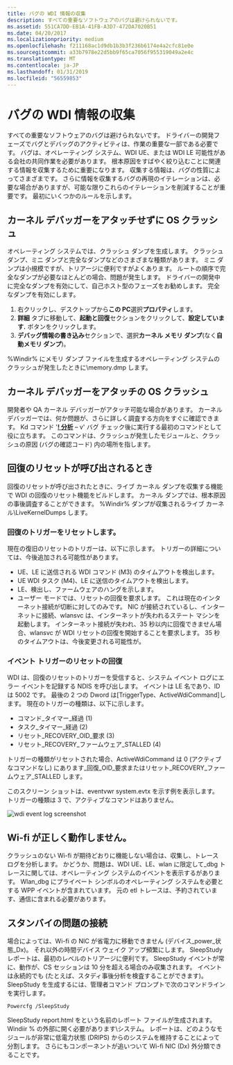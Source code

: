 ```yaml
---
title: バグの WDI 情報の収集
description: すべての重要なソフトウェアのバグは避けられないです。
ms.assetid: 551CA7DD-EB1A-41FB-A3D7-472DA7020B51
ms.date: 04/20/2017
ms.localizationpriority: medium
ms.openlocfilehash: f211168ac1d9db1b3b3f236b6174e4a2cfc81e0e
ms.sourcegitcommit: a33b7978e22d5bb9f65ca7056f955319049a2e4c
ms.translationtype: MT
ms.contentlocale: ja-JP
ms.lasthandoff: 01/31/2019
ms.locfileid: "56559853"
---
```

# <a name="wdi-information-collection-for-bugs"></a>バグの WDI 情報の収集


すべての重要なソフトウェアのバグは避けられないです。 ドライバーの開発フェーズでバグとデバッグのアクティビティは、作業の重要な一部である必要です。 バグは、オペレーティング システム、WDI UE、または WDI LE 可能性がある会社の共同作業を必要があります。 根本原因をすばやく絞り込むことに関連する情報を収集するために重要になります。 収集する情報は、バグの性質によってさまざまです。 さらに情報を収集するバグの再現のイテレーションは、必要な場合がありますが、可能な限りこれらのイテレーションを削減することが重要です。 最初にいくつかのルールを示します。

## <a name="os-crash-without-kernel-debugger-attached"></a>カーネル デバッガーをアタッチせずに OS クラッシュ


オペレーティング システムでは、クラッシュ ダンプを生成します。 クラッシュ ダンプ、ミニ ダンプと完全なダンプなどのさまざまな種類があります。 ミニ ダンプは小規模ですが、トリアージに便利ですがよくあります。 ルートの順序で完全なダンプが必要なほとんどの場合、問題が発生します。 ドライバーの開発中に完全なダンプを有効にして、自己ホスト型のフェーズをお勧めします。 完全なダンプを有効にします。

1.  右クリックし、デスクトップから**この PC**選択**プロパティ**します。
2.  **詳細** タブに移動して、**起動と回復**セクションをクリックして、**設定しています.** ボタンをクリックします。
3.  **デバッグ情報の書き込み**セクションで、選択**カーネル メモリ ダンプ**(なく**自動メモリ ダンプ**)。

%Windir% にメモリ ダンプ ファイルを生成するオペレーティング システムのクラッシュが発生したときに\\memory.dmp します。
## <a name="os-crash-with-kernel-debugger-attached"></a>カーネル デバッガーをアタッチの OS クラッシュ


開発者や QA カーネル デバッガーがアタッチ可能な場合があります。 カーネル デバッガーでは、何か問題が、さらに詳しく調査する方向をすぐに確認できます。 Kd コマンド '[**! 分析**](https://msdn.microsoft.com/library/windows/hardware/ff562112) – v' バグ チェック後に実行する最初のコマンドとして役に立ちます。 このコマンドは、クラッシュが発生したモジュールと、クラッシュの原因 (バグの確認コード) 内の場所を指します。

## <a name="when-reset-recovery-is-invoked"></a>回復のリセットが呼び出されるとき


回復のリセットが呼び出されたときに、ライブ カーネル ダンプを収集する機能で WDI の回復のリセット機能をビルドします。 カーネル ダンプでは、根本原因の事後調査することができます。 %Windir% ダンプが収集されるライブ カーネル\\LiveKernelDumps します。

### <a name="reset-recovery-triggers"></a>回復のトリガーをリセットします。

現在の復旧のリセットのトリガーは、以下に示します。 トリガーの詳細については、今後追加される可能性があります。

-   UE、LE に送信される WDI コマンド (M3) のタイムアウトを検出します。
-   UE WDI タスク (M4)、LE に送信のタイムアウトを検出します。
-   LE、検出し、ファームウェアのハングを示します。
-   ユーザー モードでは、リセットの回復を要求します。 これは現在のインターネット接続が切断に対してのみです。 NIC が接続されているし、インターネットに接続、wlansvc は、インターネットが失われるステート マシンを起動します。 インターネット接続が失われ、35 秒以内に回復できません場合、wlansvc が WDI リセットの回復を開始することを要求します。 35 秒のタイムアウトは、今後変更される可能性が。

### <a name="events-for-reset-recovery-triggers"></a>イベント トリガーのリセットの回復

WDI は、回復のリセットのトリガーを受信すると、システム イベント ログにエラー イベントを記録する NDIS を呼び出します。 イベントは LE 名であり、ID は 5002 です。 最後の 2 つの Dword は\[TriggerType、ActiveWdiCommand\]します。 現在のトリガーの種類は、以下に示します。

-   コマンド\_タイマー\_経過 (1)
-   タスク\_タイマー\_経過 (2)
-   リセット\_RECOVERY\_OID\_要求 (3)
-   リセット\_RECOVERY\_ファームウェア\_STALLED (4)

トリガーの種類がリセットされた場合、ActiveWdiCommand は 0 (アクティブなコマンドなし) にあります\_回復\_OID\_要求またはリセット\_RECOVERY\_ファームウェア\_STALLED します。

このスクリーン ショットは、eventvwr system.evtx を示す例を表示します。 トリガーの種類は 3 で、アクティブなコマンドはありません。

![wdi event log screenshot](images/wdi-event-log-screenshot.png)

## <a name="when-wi-fi-malfunctions"></a>Wi-fi が正しく動作しません。


クラッシュのない Wi-fi が期待どおりに機能しない場合は、収集し、トレース ログを分析します。 かどうか、問題は、WDI UE、LE、wlan に限定して\_dbg トレースに関しては、オペレーティング システムのイベントを表示するがあります。 Wlan\_dbg にプライベート シンボルのオペレーティング システムを必要とする WPP イベントが含まれています。 元の etl トレースは、予約されています、通信に含まれる必要があります。

## <a name="connected-standby-issues"></a>スタンバイの問題の接続


場合によっては、Wi-fi の NIC が省電力に移動できません (デバイス\_power\_状態\_Dx)。 それ以外の時間デバイス ウェイク アップ頻繁にします。 SleepStudy レポートは、最初のレベルのトリアージに便利です。 SleepStudy イベントが常に、動作が、CS セッションは 10 分を超える場合のみ収集されます。 イベントは永続的でも (たとえば、スタディ事後分析を検査することができます)。 SleepStudy を生成するには、管理者コマンド プロンプトで次のコマンドラインを実行します。

```CMD
Powercfg /SleepStudy
```

SleepStudy report.html をという名前のレポート ファイルが生成されます。 Windiir % の外部に開く必要があります\\システム。 レポートは、どのようなモジュールが非常に低電力状態 (DRIPS) からのシステムを維持することによって分割します。 さらにもコンポーネントが追いついて Wi-fi NIC (Dx) 外分類できることです。

 

 





